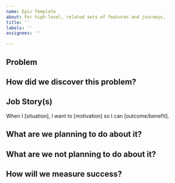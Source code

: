 ```yaml
---
name: Epic Template
about: For high-level, related sets of features and journeys.
title: ''
labels: ''
assignees: ''

---
```


## Problem
[comment]: # "What problem are we solving with? Is this epic part of the planned features, and which ones?"

## How did we discover this problem?
[comment]: # "How did this problem originate? If it was revealed through user feedback, how was that feedback received and from whom?"

## Job Story(s)

When I [situation], I want to [motivation] so I can [outcome/benefit].

## What are we planning to do about it?

[comment]: # "What is the scope of the design and engineering work required for this project?"
[comment]: # "Along the way, this epic will be linked with issues and pull requests"


## What are we not planning to do about it?
[comment]: # "What items have been considered but may fall out of the scope of design and engineering work for this project?"

## How will we measure success?
[comment]: # "Are there a set of quantifiable metrics that we can surface once the work has been completed in order to determine how successful our solution was?"
